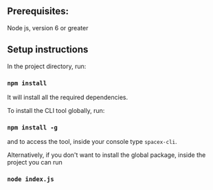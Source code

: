 ## Prerequisites:

Node js, version 6 or greater

## Setup instructions

In the project directory, run:

### `npm install`

It will install all the required dependencies.

To install the CLI tool globally, run:

### `npm install -g`

and to access the tool, inside your console type `spacex-cli`.

Alternatively, if you don't want to install the global package, inside the project you can run

### `node index.js`
